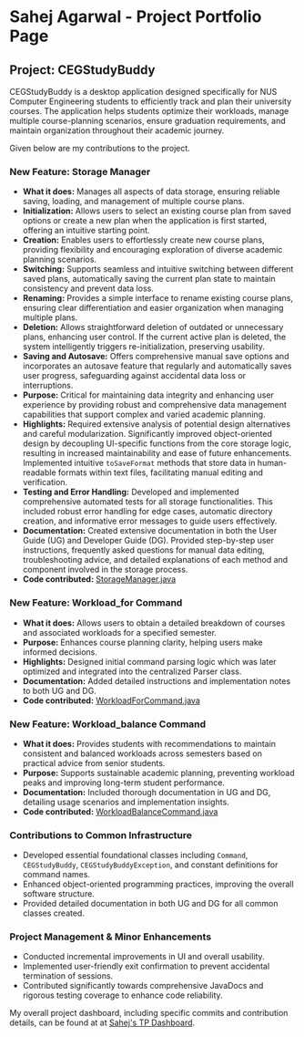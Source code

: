 # Sahej Agarwal - Project Portfolio Page

## Project: CEGStudyBuddy

CEGStudyBuddy is a desktop application designed specifically for NUS Computer Engineering students to efficiently track and plan their university courses. The application helps students optimize their workloads, manage multiple course-planning scenarios, ensure graduation requirements, and maintain organization throughout their academic journey.

Given below are my contributions to the project.

### New Feature: Storage Manager
- **What it does:** Manages all aspects of data storage, ensuring reliable saving, loading, and management of multiple course plans.
- **Initialization:** Allows users to select an existing course plan from saved options or create a new plan when the application is first started, offering an intuitive starting point.
- **Creation:** Enables users to effortlessly create new course plans, providing flexibility and encouraging exploration of diverse academic planning scenarios.
- **Switching:** Supports seamless and intuitive switching between different saved plans, automatically saving the current plan state to maintain consistency and prevent data loss.
- **Renaming:** Provides a simple interface to rename existing course plans, ensuring clear differentiation and easier organization when managing multiple plans.
- **Deletion:** Allows straightforward deletion of outdated or unnecessary plans, enhancing user control. If the current active plan is deleted, the system intelligently triggers re-initialization, preserving usability.
- **Saving and Autosave:** Offers comprehensive manual save options and incorporates an autosave feature that regularly and automatically saves user progress, safeguarding against accidental data loss or interruptions.
- **Purpose:** Critical for maintaining data integrity and enhancing user experience by providing robust and comprehensive data management capabilities that support complex and varied academic planning.
- **Highlights:** Required extensive analysis of potential design alternatives and careful modularization. Significantly improved object-oriented design by decoupling UI-specific functions from the core storage logic, resulting in increased maintainability and ease of future enhancements. Implemented intuitive `toSaveFormat` methods that store data in human-readable formats within text files, facilitating manual editing and verification.
- **Testing and Error Handling:** Developed and implemented comprehensive automated tests for all storage functionalities. This included robust error handling for edge cases, automatic directory creation, and informative error messages to guide users effectively.
- **Documentation:** Created extensive documentation in both the User Guide (UG) and Developer Guide (DG). Provided step-by-step user instructions, frequently asked questions for manual data editing, troubleshooting advice, and detailed explanations of each method and component involved in the storage process.
- **Code contributed:** [StorageManager.java](https://github.com/AY2425S2-CS2113-F14-2/tp/blob/master/src/main/java/studybuddy/data/storage/StorageManager.java)

### New Feature: Workload_for Command
- **What it does:** Allows users to obtain a detailed breakdown of courses and associated workloads for a specified semester.
- **Purpose:** Enhances course planning clarity, helping users make informed decisions.
- **Highlights:** Designed initial command parsing logic which was later optimized and integrated into the centralized Parser class.
- **Documentation:** Added detailed instructions and implementation notes to both UG and DG.
- **Code contributed:** [WorkloadForCommand.java](https://github.com/AY2425S2-CS2113-F14-2/tp/blob/master/src/main/java/studybuddy/commands/WorkloadForCommand.java)

### New Feature: Workload_balance Command
- **What it does:** Provides students with recommendations to maintain consistent and balanced workloads across semesters based on practical advice from senior students.
- **Purpose:** Supports sustainable academic planning, preventing workload peaks and improving long-term student performance.
- **Documentation:** Included thorough documentation in UG and DG, detailing usage scenarios and implementation insights.
- **Code contributed:** [WorkloadBalanceCommand.java](https://github.com/AY2425S2-CS2113-F14-2/tp/blob/master/src/main/java/studybuddy/commands/WorkloadBalanceCommand.java)

### Contributions to Common Infrastructure
- Developed essential foundational classes including `Command`, `CEGStudyBuddy`, `CEGStudyBuddyException`, and constant definitions for command names.
- Enhanced object-oriented programming practices, improving the overall software structure.
- Provided detailed documentation in both UG and DG for all common classes created.

### Project Management & Minor Enhancements
- Conducted incremental improvements in UI and overall usability.
- Implemented user-friendly exit confirmation to prevent accidental termination of sessions.
- Contributed significantly towards comprehensive JavaDocs and rigorous testing coverage to enhance code reliability.

My overall project dashboard, including specific commits and contribution details, can be found at at [Sahej's TP Dashboard](https://nus-cs2113-ay2425s2.github.io/tp-dashboard/?search=&sort=totalCommits%20dsc&sortWithin=title&timeframe=commit&mergegroup=&groupSelect=groupByRepos&breakdown=true&checkedFileTypes=functional-code&since=2025-02-21&tabOpen=true&tabType=authorship&tabAuthor=SahejAgarwal05&tabRepo=AY2425S2-CS2113-F14-2%2Ftp%5Bmaster%5D&authorshipIsMergeGroup=false&authorshipFileTypes=functional-code&authorshipIsBinaryFileTypeChecked=false&authorshipIsIgnoredFilesChecked=false).

